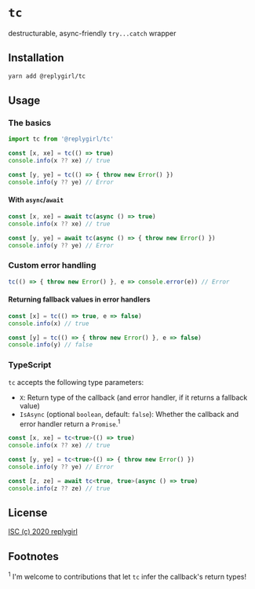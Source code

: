 # `tc`

destructurable, async-friendly `try...catch` wrapper

## Installation

```bash
yarn add @replygirl/tc
```

## Usage

### The basics

```ts
import tc from '@replygirl/tc'

const [x, xe] = tc(() => true)
console.info(x ?? xe) // true

const [y, ye] = tc(() => { throw new Error() })
console.info(y ?? ye) // Error
```

#### With `async`/`await`

```ts
const [x, xe] = await tc(async () => true)
console.info(x ?? xe) // true

const [y, ye] = await tc(async () => { throw new Error() })
console.info(y ?? ye) // Error
```

### Custom error handling

```ts
tc(() => { throw new Error() }, e => console.error(e)) // Error
```

#### Returning fallback values in error handlers

```ts
const [x] = tc(() => true, e => false)
console.info(x) // true

const [y] = tc(() => { throw new Error() }, e => false)
console.info(y) // false
```

### TypeScript

`tc` accepts the following type parameters:

- `X`: Return type of the callback (and error handler, if it returns a fallback value)
- `IsAsync` (optional `boolean`, default: `false`): Whether the callback and error handler return a `Promise`.<sup>1</sup>

```ts
const [x, xe] = tc<true>(() => true)
console.info(x ?? xe) // true

const [y, ye] = tc<true>(() => { throw new Error() })
console.info(y ?? ye) // Error

const [z, ze] = await tc<true, true>(async () => true)
console.info(z ?? ze) // true
```

## License

[ISC (c) 2020 replygirl](https://github.com/replygirl/tc/blob/main/LICENSE.md)

## Footnotes

<sup>1</sup> I'm welcome to contributions that let `tc` infer the callback's return types!
